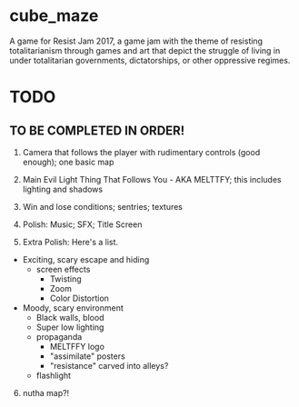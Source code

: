 # cube_maze

A game for Resist Jam 2017, a game jam with the theme of resisting totalitarianism through games and art that depict 
the struggle of living in under totalitarian governments, dictatorships, or other oppressive regimes.

# TODO
## TO BE COMPLETED IN ORDER!

1. Camera that follows the player with rudimentary controls (good enough); one basic map

2. Main Evil Light Thing That Follows You - AKA MELTTFY; this includes lighting and shadows

3. Win and lose conditions; sentries; textures

4. Polish: Music; SFX; Title Screen

5. Extra Polish: Here's a list.

- Exciting, scary escape and hiding
  - screen effects
	- Twisting
	- Zoom
	- Color Distortion
- Moody, scary environment
  - Black walls, blood
  - Super low lighting
  - propaganda
	- MELTFFY logo
	- "assimilate" posters
	- "resistance" carved into alleys?
  - flashlight

6. nutha map?!
